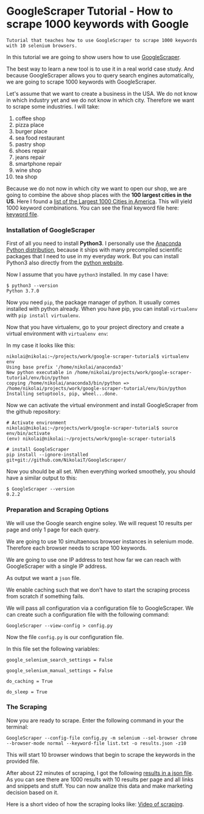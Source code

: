 # GoogleScraper Tutorial - How to scrape 1000 keywords with Google

```
Tutorial that teaches how to use GoogleScraper to scrape 1000 keywords with 10 selenium browsers. 
```

In this tutorial we are going to show users how to use [GoogleScraper](https://github.com/NikolaiT/GoogleScraper).

The best way to learn a new tool is to use it in a real world case study. And because GoogleScraper allows you to 
query search engines automatically, we are going to scrape 1000 keywords with GoogleScraper.

Let's assume that we want to create a business in the USA. We do not know in which industry yet and we do not know in which
city. Therefore we want to scrape some industries. I will take:

1. coffee shop
2. pizza place
3. burger place
4. sea food restaurant
5. pastry shop
6. shoes repair
7. jeans repair
8. smartphone repair
9. wine shop
10. tea shop

Because we do not now in which city we want to open our shop, we are going to combine the above shop places with the **100 largest cities in the US**. Here I found a [list of the Largest 1000 Cities in America](https://gist.github.com/Miserlou/11500b2345d3fe850c92). This will yield 1000 keyword combinations. You can see the final keyword file here: [keyword file](/data/list.txt). 


### Installation of GoogleScraper

First of all you need to install **Python3**. I personally use the [Anaconda Python distribution](https://www.anaconda.com/download/), because it ships with many precompiled scientific packages that I need to use in my everyday work. But you can install Python3 also directly from the [python website](https://www.python.org/downloads/).

Now I assume that you have `python3` installed. In my case I have:

```
$ python3 --version
Python 3.7.0
```

Now you need `pip`, the package manager of python. It usually comes installed with python already. When you have pip, you can install 
`virtualenv` with `pip install virtualenv`.

Now that you have virtualenv, go to your project directory and create a virtual environment with `virtualenv env`:

In my case it looks like this:
```
nikolai@nikolai:~/projects/work/google-scraper-tutorial$ virtualenv env
Using base prefix '/home/nikolai/anaconda3'
New python executable in /home/nikolai/projects/work/google-scraper-tutorial/env/bin/python
copying /home/nikolai/anaconda3/bin/python => /home/nikolai/projects/work/google-scraper-tutorial/env/bin/python
Installing setuptools, pip, wheel...done.
```

Now we can activate the virtual environment and install GoogleScraper from the github repository:

```
# Activate environment
nikolai@nikolai:~/projects/work/google-scraper-tutorial$ source env/bin/activate
(env) nikolai@nikolai:~/projects/work/google-scraper-tutorial$ 

# install GoogleScraper
pip install --ignore-installed git+git://github.com/NikolaiT/GoogleScraper/
```

Now you should be all set. When everything worked smoothely, you should have a similar output to this:

```
$ GoogleScraper --version
0.2.2
```

### Preparation and Scraping Options

We will use the Google search engine soley. We will request 10 results per page and only 1 page for each query.

We are going to use 10 simultaenous browser instances in selenium mode. Therefore each browser needs to scrape 100 keywords.

We are going to use one IP address to test how far we can reach with GoogleScraper with a single IP address.

As output we want a `json` file.

We enable caching such that we don't have to start the scraping process from scratch if something fails.

We will pass all configuration via a configuration file to GoogleScraper. We can create such a configuration file 
with the following command:

```
GoogleScraper --view-config > config.py
```
  
Now the file `config.py` is our configuration file.

In this file set the following variables:

```
google_selenium_search_settings = False

google_selenium_manual_settings = False

do_caching = True

do_sleep = True
```

### The Scraping

Now you are ready to scrape. Enter the following command in your the terminal:

```
GoogleScraper --config-file config.py -m selenium --sel-browser chrome --browser-mode normal --keyword-file list.txt -o results.json -z10
```

This will start 10 browser windows that begin to scrape the keywords in the provided file.

After about 22 minutes of scraping, I got the following [results in a json file](/data/results.json).
As you can see there are 1000 results with 10 results per page and all links and snippets and stuff. You can now
analize this data and make marketing decision based on it.

Here is a short video of how the scraping looks like: [Video of scraping](/data/video-scraping.gif).

